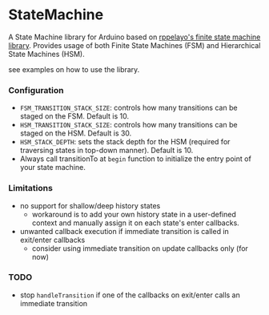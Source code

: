 # StateMachine
A State Machine library for Arduino based on [rppelayo's finite state machine library](https://github.com/rppelayo/FiniteStateMachine?tab=readme-ov-file). Provides usage of both Finite State Machines (FSM) and Hierarchical State Machines (HSM).

see examples on how to use the library.

### Configuration
- `FSM_TRANSITION_STACK_SIZE`: controls how many transitions can be staged on the FSM. Default is 10.
- `HSM_TRANSITION_STACK_SIZE`: controls how many transitions can be staged on the HSM. Default is 30.
- `HSM_STACK_DEPTH`: sets the stack depth for the HSM (required for traversing states in top-down manner). Default is 10.
- Always call transitionTo at `begin` function to initialize the entry point of your state machine.

### Limitations
- no support for shallow/deep history states
  - workaround is to add your own history state in a user-defined context and manually assign it on each state's enter callbacks.
- unwanted callback execution if immediate transition is called in exit/enter callbacks
  - consider using immediate transition on update callbacks only (for now)

### TODO
- stop `handleTransition` if one of the callbacks on exit/enter calls an immediate transition
